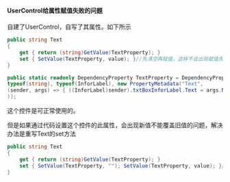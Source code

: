 #### UserControl给属性赋值失败的问题

自建了UserControl，自写了其属性。如下所示

```c#
public string Text
{
	get { return (string)GetValue(TextProperty); }
	set { SetValue(TextProperty, value); }//先清空再赋值，这样不会出现赋值失败的问题
}

public static readonly DependencyProperty TextProperty = DependencyProperty.Register("Text",
typeof(string), typeof(InforLabel), new PropertyMetadata("Text",
(sender, args) => { ((InforLabel)sender).txtBoxInforLabel.Text = args.NewValue.ToString(); }
));

```
这个控件是可正常使用的。

但是如果通过代码设置这个控件的此属性，会出现新值不能覆盖旧值的问题，解决办法是重写Text的set方法

```c#
public string Text
{
    get { return (string)GetValue(TextProperty); }
    set { SetValue(TextProperty, ""); SetValue(TextProperty, value); }//先清空再赋值，这样不会出现赋值失败的问题
}
```
